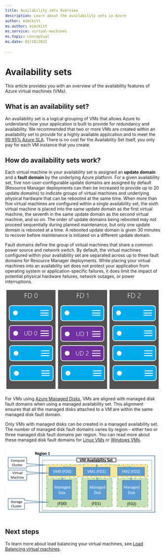 ```yaml
---
title: Availability sets Overview 
description: Learn about the availability sets in Azure
author: mimckitt
ms.author: mimckitt
ms.service: virtual-machines
ms.topic: conceptual
ms.date: 02/18/2021

---
```


# Availability sets

This article provides you with an overview of the availability features of Azure virtual machines (VMs).

## What is an availability set? 

An availability set is a logical grouping of VMs that allows Azure to understand how your application is built to provide for redundancy and availability. We recommended that two or more VMs are created within an availability set to provide for a highly available application and to meet the [99.95% Azure SLA](https://azure.microsoft.com/support/legal/sla/virtual-machines/). There is no cost for the Availability Set itself, you only pay for each VM instance that you create.

## How do availability sets work?
Each virtual machine in your availability set is assigned an **update domain** and a **fault domain** by the underlying Azure platform. For a given availability set, five non-user-configurable update domains are assigned by default (Resource Manager deployments can then be increased to provide up to 20 update domains) to indicate groups of virtual machines and underlying physical hardware that can be rebooted at the same time. When more than five virtual machines are configured within a single availability set, the sixth virtual machine is placed into the same update domain as the first virtual machine, the seventh in the same update domain as the second virtual machine, and so on. The order of update domains being rebooted may not proceed sequentially during planned maintenance, but only one update domain is rebooted at a time. A rebooted update domain is given 30 minutes to recover before maintenance is initiated on a different update domain.

Fault domains define the group of virtual machines that share a common power source and network switch. By default, the virtual machines configured within your availability set are separated across up to three fault domains for Resource Manager deployments. While placing your virtual machines into an availability set does not protect your application from operating system or application-specific failures, it does limit the impact of potential physical hardware failures, network outages, or power interruptions.

![Availability sets](./media/virtual-machines-common-manage-availability/ud-fd-configuration.png)



For VMs using [Azure Managed Disks](./faq-for-disks.md), VMs are aligned with managed disk fault domains when using a managed availability set. This alignment ensures that all the managed disks attached to a VM are within the same managed disk fault domain. 

Only VMs with managed disks can be created in a managed availability set. The number of managed disk fault domains varies by region - either two or three managed disk fault domains per region. You can read more about these managed disk fault domains for [Linux VMs](./manage-availability.md#use-managed-disks-for-vms-in-an-availability-set) or [Windows VMs](./manage-availability.md#use-managed-disks-for-vms-in-an-availability-set).

![Managed availability set](./media/virtual-machines-common-manage-availability/md-fd-updated.png)

## Next steps
To learn more about load balancing your virtual machines, see [Load Balancing virtual machines](../load-balancer/load-balancer-overview.md).
